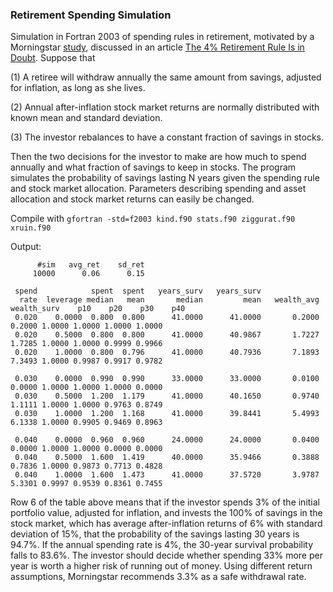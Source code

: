 ### Retirement Spending Simulation
Simulation in Fortran 2003 of spending rules in retirement, motivated by a Morningstar [study](https://www.morningstar.com/lp/the-state-of-retirement-income), 
discussed in an article [The 4% Retirement Rule Is in Doubt](https://www.wsj.com/articles/the-4-retirement-rule-is-in-doubt-will-your-nest-egg-last-11636713035). 
Suppose that

(1) A retiree will withdraw annually the same amount from savings, adjusted for inflation, as long as she lives.

(2) Annual after-inflation stock market returns are normally distributed with known mean and standard deviation.

(3) The investor rebalances to have a constant fraction of savings in stocks.

Then the two decisions for the investor to make are how much to spend annually and what fraction of savings to keep in stocks.
The program simulates the probability of savings lasting N years given the spending rule and stock market allocation. 
Parameters describing spending and asset allocation and stock market returns can easily be changed.

Compile with ```gfortran -std=f2003 kind.f90 stats.f90 ziggurat.f90 xruin.f90```

Output:

```
      #sim   avg_ret    sd_ret
     10000      0.06      0.15

 spend            spent  spent   years_surv   years_surv
  rate  leverage median   mean       median         mean   wealth_avg  wealth_surv    p10    p20    p30    p40
 0.020    0.0000  0.800  0.800      41.0000      41.0000       0.2000       0.2000 1.0000 1.0000 1.0000 1.0000
 0.020    0.5000  0.800  0.800      41.0000      40.9867       1.7227       1.7285 1.0000 1.0000 0.9999 0.9966
 0.020    1.0000  0.800  0.796      41.0000      40.7936       7.1893       7.3493 1.0000 0.9987 0.9917 0.9782

 0.030    0.0000  0.990  0.990      33.0000      33.0000       0.0100       0.0000 1.0000 1.0000 1.0000 0.0000
 0.030    0.5000  1.200  1.179      41.0000      40.1650       0.9740       1.1111 1.0000 1.0000 0.9763 0.8749
 0.030    1.0000  1.200  1.168      41.0000      39.8441       5.4993       6.1338 1.0000 0.9905 0.9469 0.8963

 0.040    0.0000  0.960  0.960      24.0000      24.0000       0.0400       0.0000 1.0000 1.0000 0.0000 0.0000
 0.040    0.5000  1.600  1.419      40.0000      35.9466       0.3888       0.7836 1.0000 0.9873 0.7713 0.4828
 0.040    1.0000  1.600  1.473      41.0000      37.5720       3.9787       5.3301 0.9997 0.9539 0.8361 0.7455
 ```
 
 Row 6 of the table above means that if the investor spends 3% of the initial portfolio value, adjusted for inflation, and 
 invests the 100% of savings in the stock market, which has average after-inflation returns of 6% with standard deviation of 15%,
 that the probability of the savings lasting 30 years is 94.7%. If the annual spending rate is 4%, the 30-year survival probability
 falls to 83.6%. The investor should decide whether spending 33% more per year is worth a higher risk of running out of money. Using
 different return assumptions, Morningstar recommends 3.3% as a safe withdrawal rate.
